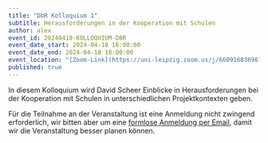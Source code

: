 ```yaml
---
title: "DbR Kolloquium 1"
subtitle: Herausforderungen in der Kooperation mit Schulen
author: alex
event_id: 20240418-KOLLOQUIUM-DBR
event_date_start: 2024-04-18 16:00:00
event_date_end: 2024-04-18 18:00:00
event_location: "[Zoom-Link](https://uni-leipzig.zoom.us/j/66091683696?pwd=eEhBK25JZXVDL1ZTamNzMjZlZnkzZz09)"
published: true
---
```


In diesem Kolloquium wird David Scheer Einblicke in Herausforderungen bei der Kooperation mit Schulen in unterschiedlichen Projektkontexten geben.

Für die Teilnahme an der Veranstaltung ist eine Anmeldung nicht zwingend erforderlich, wir bitten aber um eine [formlose Anmeldung per Email](mailto:sekretariat@inklusion.network), damit wir die Veranstaltung besser planen können. 